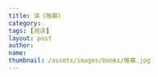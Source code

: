 ```yaml
---
title: 读《帷幕》 
category:  
tags: [阅读]  
layout: post  
author:  
name: 
thumbnail: /assets/images/books/帷幕.jpg
---
```


